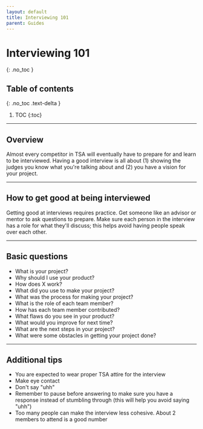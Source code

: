 ```yaml
---
layout: default
title: Interviewing 101
parent: Guides
---
```


# Interviewing 101
{: .no_toc }

## Table of contents
{: .no_toc .text-delta }

1. TOC
{:toc}

---

## Overview

Almost every competitor in TSA will eventually have to prepare for and learn to be interviewed. Having a good interview is all about (1) showing the judges you know what you're talking about and (2) you have a vision for your project.

---

## How to get good at being interviewed

Getting good at interviews requires practice. Get someone like an advisor or mentor to ask questions to prepare. Make sure each person in the interview has a role for what they'll discuss; this helps avoid having people speak over each other.

---

## Basic questions

- What is your project?
- Why should I use your product?
- How does X work?
- What did you use to make your project?
- What was the process for making your project?
- What is the role of each team member?
- How has each team member contributed?
- What flaws do you see in your product?
- What would you improve for next time?
- What are the next steps in your project?
- What were some obstacles in getting your project done?

---

## Additional tips

- You are expected to wear proper TSA attire for the interview
- Make eye contact
- Don't say "uhh"
- Remember to pause before answering to make sure you have a response instead of stumbling through (this will help you avoid saying "uhh")
- Too many people can make the interview less cohesive. About 2 members to attend is a good number

